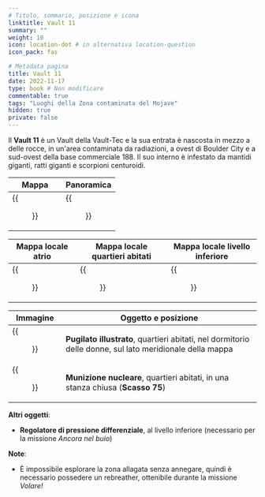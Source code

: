 ```yaml
---
# Titolo, sommario, posizione e icona
linktitle: Vault 11
summary: ""
weight: 10
icon: location-dot # in alternativa location-question
icon_pack: fas

# Metadata pagina
title: Vault 11
date: 2022-11-17
type: book # Non modificare
commentable: true
tags: "Luoghi della Zona contaminata del Mojave"
hidden: true
private: false
---
```


<div class="fnv">


Il **Vault 11** è un Vault della Vault-Tec e la sua entrata è nascosta in mezzo a delle rocce, in un'area contaminata da radiazioni, a ovest di Boulder City e a sud-ovest della base commerciale 188. Il suo interno è infestato da mantidi giganti, ratti giganti e scorpioni centuroidi.

| Mappa                  | Panoramica         |
| ---------------------- | ------------------ |
| {{<figure src="fnv/Vault_11_loc.webp">}} | {{<figure src="fnv/Vault_11.webp">}} |

| Mappa locale atrio              | Mappa locale quartieri abitati         | Mappa locale livello inferiore     |
| ------------------------------- | -------------------------------------- | ---------------------------------- |
| {{<figure src="fnv/Vault_11_entrance_map.webp">}} | {{<figure src="fnv/Vault_11_living_quarters_map.webp">}} | {{<figure src="fnv/Vault_11_lower_level_map.webp">}} |

| Immagine                        | Oggetto e posizione                                                                                      |
| ------------------------------- | -------------------------------------------------------------------------------------------------------- |
| {{<figure src="fnv/Unarmed_Book_Vault_11.webp">}} | **Pugilato illustrato**, quartieri abitati, nel dormitorio delle donne, sul lato meridionale della mappa |
| {{<figure src="fnv/Vault_11_mini_nuke.webp">}}    | **Munizione nucleare**, quartieri abitati, in una stanza chiusa (**Scasso 75**)                          |

**Altri oggetti**:
- **Regolatore di pressione differenziale**, al livello inferiore (necessario per la missione _Ancora nel buio_)

**Note**:
- È impossibile esplorare la zona allagata senza annegare, quindi è necessario possedere un rebreather, ottenibile durante la missione _Volare!_

</div>

